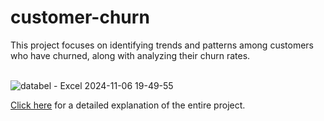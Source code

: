 # customer-churn


 This project focuses on identifying trends and patterns among customers who have churned, along with analyzing their churn rates.<br><br>

 
 ![databel - Excel 2024-11-06 19-49-55](https://github.com/user-attachments/assets/66b90e56-4608-4371-8732-a4bffc1898bf)


[Click here](https://medium.com/@sushraikar21/behind-the-numbers-databels-exploration-of-customer-churn-2b9e2559846d) for a detailed explanation of the entire project.
